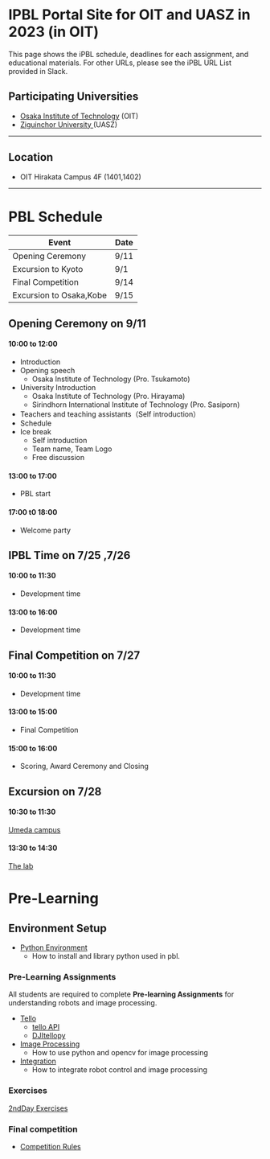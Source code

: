#  IPBL Portal Site for OIT and UASZ in 2023 (in OIT)

This page shows the iPBL schedule, deadlines for each assignment, and educational materials. For other URLs, please see the iPBL URL List provided in Slack.
<!-- SETUPが7/6まで，ロボと画像処理の事前課題が8/1まで，統合課題が8/20まで（メモ書きです消します）-->
## Participating Universities
- [Osaka Institute of Technology](http://www.oit.ac.jp/english/index.html) (OIT)
- [Ziguinchor University ](https://uasz.sn/) (UASZ)
---
## Location
 - OIT Hirakata Campus 4F (1401,1402)
---
# PBL Schedule 

|Event |Date|
|-|-|
|Opening Ceremony |9/11|
|Excursion to Kyoto| 9/1|
|Final Competition | 9/14|
|Excursion to Osaka,Kobe| 9/15|

## Opening Ceremony on 9/11
#### 10:00 to	12:00
- Introduction
- Opening speech
    - Osaka Institute of Technology (Pro. Tsukamoto)
- University Introduction
    - Osaka Institute of Technology (Pro. Hirayama)
    - Sirindhorn International Institute of Technology (Pro. Sasiporn)
- Teachers and teaching assistants（Self introduction）
- Schedule 
- Ice break
  - Self introduction
  - Team name, Team Logo
  - Free discussion
#### 13:00 to	17:00
- PBL start
#### 17:00 t0 18:00
- Welcome party

## IPBL Time  on 7/25 ,7/26 
####  10:00  to 11:30 
- Development time
####  13:00  to 16:00   
- Development time
## Final Competition  on 7/27 
####  10:00  to 11:30   
- Development time
####  13:00 to 15:00
- Final Competition
####  15:00 to 16:00
- Scoring, Award Ceremony and Closing     

## Excursion  on 7/28
#### 10:30 to 11:30
[Umeda campus](https://www.oit.ac.jp/english/about/access.html#block02)
#### 13:30 to 14:30
[The lab](https://kc-i.jp/en/facilities/the-lab/)

# Pre-Learning 
## Environment Setup
- [Python Environment](https://github.com/oit-ipbl/portal/blob/main/setup/)
  - How to install and library python used in pbl.

### Pre-Learning Assignments 
All students are required to complete **Pre-learning Assignments** for understanding robots and image processing.
- [Tello](https://github.com/oit-ipbl/robots)
  - [tello API](https://github.com/oit-ipbl/robots/blob/main/tello/simple_control.md)
  - [DJItellopy](https://github.com/oit-ipbl/robots/blob/main/tello/DJITelloPy.md)
- [Image Processing](https://github.com/oit-ipbl/image_processing)
  - How to use python and opencv for image processing
- [Integration](https://github.com/oit-ipbl/Integration/)
  - How to integrate robot control and image processing

### Exercises
 [2ndDay Exercises](https://github.com/oit-ipbl/Integration/blob/main/exercises.md)

### Final competition 
-  [Competition Rules](https://github.com/oit-ipbl/final_competition)







